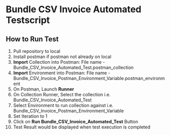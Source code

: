 # Bundle CSV Invoice Automated Testscript

## How to Run Test

1. Pull repository to local 
2. Install postman if postman not already on local
3. **Import** Collection into Postman: File name - Bundle_CSV_Invoice_Automated_Test.postman_collection
4. **Import** Environment into Postman: File name - Bundle_CSV_Invoice_Postman_Environment_Variable.postman_environment
5. On Postman, Launch **Runner**
6. On Collection Runner, Select the collection i.e. Bundle_CSV_Invoice_Automated_Test
7. Select Environment to run collection against i.e. Bundle_CSV_Invoice_Postman_Environment_Variable
8. Set Iteration to 1
9. Click on **Run Bundle_CSV_Invoice_Automated_Test** Button
10. Test Result would be displayed when test execution is completed

